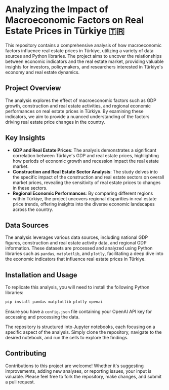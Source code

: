 
# Analyzing the Impact of Macroeconomic Factors on Real Estate Prices in Türkiye 🇹🇷

This repository contains a comprehensive analysis of how macroeconomic factors influence real estate prices in Türkiye, utilizing a variety of data sources and Python libraries. The project aims to uncover the relationships between economic indicators and the real estate market, providing valuable insights for investors, policymakers, and researchers interested in Türkiye's economy and real estate dynamics.

## Project Overview

The analysis explores the effect of macroeconomic factors such as GDP growth, construction and real estate activities, and regional economic performances on real estate prices in Türkiye. By examining these indicators, we aim to provide a nuanced understanding of the factors driving real estate price changes in the country.

## Key Insights

- **GDP and Real Estate Prices**: The analysis demonstrates a significant correlation between Türkiye's GDP and real estate prices, highlighting how periods of economic growth and recession impact the real estate market.
- **Construction and Real Estate Sector Analysis**: The study delves into the specific impact of the construction and real estate sectors on overall market prices, revealing the sensitivity of real estate prices to changes in these sectors.
- **Regional Economic Performances**: By comparing different regions within Türkiye, the project uncovers regional disparities in real estate price trends, offering insights into the diverse economic landscapes across the country.

## Data Sources

The analysis leverages various data sources, including national GDP figures, construction and real estate activity data, and regional GDP information. These datasets are processed and analyzed using Python libraries such as `pandas`, `matplotlib`, and `plotly`, facilitating a deep dive into the economic indicators that influence real estate prices in Türkiye.

## Installation and Usage

To replicate this analysis, you will need to install the following Python libraries:

```bash
pip install pandas matplotlib plotly openai
```

Ensure you have a `config.json` file containing your OpenAI API key for accessing and processing the data.

The repository is structured into Jupyter notebooks, each focusing on a specific aspect of the analysis. Simply clone the repository, navigate to the desired notebook, and run the cells to explore the findings.

## Contributing

Contributions to this project are welcome! Whether it's suggesting improvements, adding new analyses, or reporting issues, your input is valuable. Please feel free to fork the repository, make changes, and submit a pull request.
